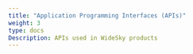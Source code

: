 ```yaml
---
title: "Application Programming Interfaces (APIs)"
weight: 3
type: docs
Description: APIs used in WideSky products
---
```

